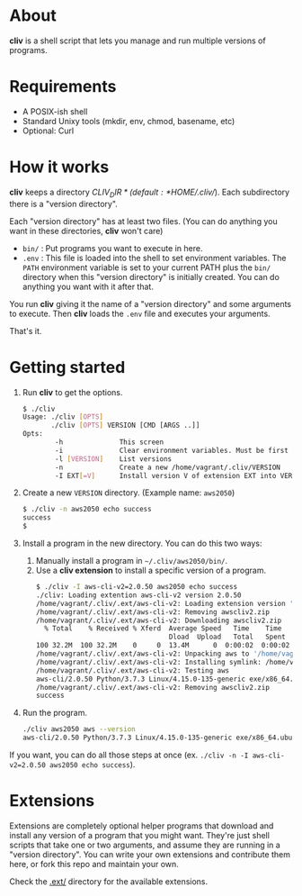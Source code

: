 # About

**cliv** is a shell script that lets you manage and run multiple versions of programs.


# Requirements

 - A POSIX-ish shell
 - Standard Unixy tools (mkdir, env, chmod, basename, etc)
 - Optional: Curl


# How it works

**cliv** keeps a directory *$CLIV_DIR* (default: *$HOME/.cliv/*). Each subdirectory there is a "version directory".

Each "version directory" has at least two files. (You can do anything you want in these directories, **cliv** won't care)
 - `bin/` : Put programs you want to execute in here.
 - `.env` : This file is loaded into the shell to set environment variables. The `PATH` environment variable is set to your current PATH plus the `bin/` directory when this "version directory" is initially created. You can do anything you want with it after that.

You run **cliv** giving it the name of a "version directory" and some arguments to execute. Then **cliv** loads the `.env` file and executes your arguments.

That's it.


# Getting started

1. Run **cliv** to get the options.
   ```bash
   $ ./cliv
   Usage: ./cliv [OPTS]
          ./cliv [OPTS] VERSION [CMD [ARGS ..]]
   Opts:
           -h              This screen
           -i              Clear environment variables. Must be first argument
           -l [VERSION]    List versions
           -n              Create a new /home/vagrant/.cliv/VERSION
           -I EXT[=V]      Install version V of extension EXT into VERSION
   ```

2. Create a new `VERSION` directory. (Example name: `aws2050`)
   ```bash
   $ ./cliv -n aws2050 echo success
   success
   $ 
   ```

3. Install a program in the new directory. You can do this two ways:
   1. Manually install a program in `~/.cliv/aws2050/bin/`.
   2. Use a **cliv extension** to install a specific version of a program.
      ```bash
      $ ./cliv -I aws-cli-v2=2.0.50 aws2050 echo success
      ./cliv: Loading extention aws-cli-v2 version 2.0.50
      /home/vagrant/.cliv/.ext/aws-cli-v2: Loading extension version '2.0.50'
      /home/vagrant/.cliv/.ext/aws-cli-v2: Removing awscliv2.zip
      /home/vagrant/.cliv/.ext/aws-cli-v2: Downloading awscliv2.zip
        % Total    % Received % Xferd  Average Speed   Time    Time     Time  Current
                                       Dload  Upload   Total   Spent    Left  Speed
      100 32.2M  100 32.2M    0     0  13.4M      0  0:00:02  0:00:02 --:--:-- 13.4M
      /home/vagrant/.cliv/.ext/aws-cli-v2: Unpacking aws to '/home/vagrant/.cliv/aws2050/usr'
      /home/vagrant/.cliv/.ext/aws-cli-v2: Installing symlink: /home/vagrant/.cliv/aws2050/usr/aws/dist/aws -> bin/aws
      /home/vagrant/.cliv/.ext/aws-cli-v2: Testing aws
      aws-cli/2.0.50 Python/3.7.3 Linux/4.15.0-135-generic exe/x86_64.ubuntu.18
      /home/vagrant/.cliv/.ext/aws-cli-v2: Removing awscliv2.zip
      success
      ```

4. Run the program.
   ```bash
   ./cliv aws2050 aws --version
   aws-cli/2.0.50 Python/3.7.3 Linux/4.15.0-135-generic exe/x86_64.ubuntu.18
   ```

If you want, you can do all those steps at once (ex. `./cliv -n -I aws-cli-v2=2.0.50 aws2050 echo success`).


# Extensions

Extensions are completely optional helper programs that download and install any version of a program that you might want. They're just shell scripts that take one or two arguments, and assume they are running in a "version directory". You can write your own extensions and contribute them here, or fork this repo and maintain your own.

Check the [.ext/](./.ext/) directory for the available extensions.
